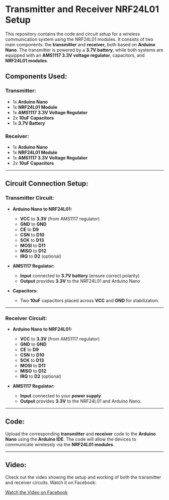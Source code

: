 # Transmitter and Receiver NRF24L01 Setup

This repository contains the code and circuit setup for a wireless communication system using the NRF24L01 modules. It consists of two main components: the **transmitter** and **receiver**, both based on **Arduino Nano**. The transmitter is powered by a **3.7V battery**, while both systems are equipped with an **AMS1117 3.3V voltage regulator**, capacitors, and **NRF24L01 modules**.

## Components Used:

### **Transmitter:**
- 1x **Arduino Nano**
- 1x **NRF24L01 Module**
- 1x **AMS1117 3.3V Voltage Regulator**
- 2x **10uF Capacitors**
- 1x **3.7V Battery**

### **Receiver:**
- 1x **Arduino Nano**
- 1x **NRF24L01 Module**
- 1x **AMS1117 3.3V Voltage Regulator**
- 2x **10uF Capacitors**

---

## Circuit Connection Setup:

### **Transmitter Circuit:**

- **Arduino Nano to NRF24L01:**
  - **VCC** to **3.3V** (from AMS1117 regulator)
  - **GND** to **GND**
  - **CE** to **D9**
  - **CSN** to **D10**
  - **SCK** to **D13**
  - **MOSI** to **D11**
  - **MISO** to **D12**
  - **IRQ** to **D2** (optional)

- **AMS1117 Regulator:**
  - **Input** connected to **3.7V battery** (ensure correct polarity)
  - **Output** provides **3.3V** to the NRF24L01 and Arduino Nano
  
- **Capacitors:**
  - Two **10uF** capacitors placed across **VCC** and **GND** for stabilization.

---

### **Receiver Circuit:**

- **Arduino Nano to NRF24L01:**
  - **VCC** to **3.3V** (from AMS1117 regulator)
  - **GND** to **GND**
  - **CE** to **D9**
  - **CSN** to **D10**
  - **SCK** to **D13**
  - **MOSI** to **D11**
  - **MISO** to **D12**
  - **IRQ** to **D2** (optional)

- **AMS1117 Regulator:**
  - **Input** connected to your **power supply**
  - **Output** provides **3.3V** to the NRF24L01 and Arduino Nano.

---

## Code:
Upload the corresponding **transmitter** and **receiver** code to the **Arduino Nano** using the **Arduino IDE**. The code will allow the devices to communicate wirelessly via the **NRF24L01 modules**.

---

## Video:

Check out the video showing the setup and working of both the transmitter and receiver circuits. Watch it on Facebook:

[Watch the Video on Facebook](https://www.facebook.com/share/p/19xkkejhZH/)
